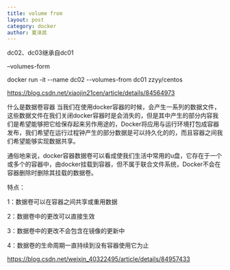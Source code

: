```yaml
---
title: volume from 
layout: post
category: docker
author: 夏泽民
---
```

dc02、dc03继承自dc01

–volumes-form

docker run -it --name dc02 --volumes-from dc01 zzyy/centos

<!-- more -->
https://blog.csdn.net/xiaojin21cen/article/details/84564973

什么是数据卷容器
当我们在使用docker容器的时候，会产生一系列的数据文件，这些数据文件在我们关闭docker容器时是会消失的，但是其中产生的部分内容我们是希望能够把它给保存起来另作用途的，Docker将应用与运行环境打包成容器发布，我们希望在运行过程钟产生的部分数据是可以持久化的的，而且容器之间我们希望能够实现数据共享。

通俗地来说，docker容器数据卷可以看成使我们生活中常用的u盘，它存在于一个或多个的容器中，由docker挂载到容器，但不属于联合文件系统，Docker不会在容器删除时删除其挂载的数据卷。

特点：

1：数据卷可以在容器之间共享或重用数据

2：数据卷中的更改可以直接生效

3：数据卷中的更改不会包含在镜像的更新中

4：数据卷的生命周期一直持续到没有容器使用它为止

https://blog.csdn.net/weixin_40322495/article/details/84957433


